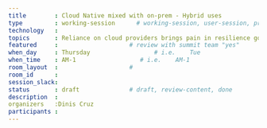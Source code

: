 ```yaml
---
title        : Cloud Native mixed with on-prem - Hybrid uses 
type         : working-session      # working-session, user-session, product-session
technology   :
topics       : Reliance on cloud providers brings pain in resilience goals # for example ["GDPR"]
featured     :                    # review with summit team "yes"
when_day     : Thursday                  # i.e.    Tue
when_time    : AM-1                  # i.e.    AM-1
room_layout  :                    #
room_id      :
session_slack: 
status       : draft              # draft, review-content, done
description  :
organizers   :Dinis Cruz
participants :
---
```



<!--(add intro)

## WHY

(...)

## What

(...)

## Outcomes

(...)

## References

(...)


## Previous-->
